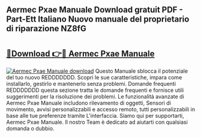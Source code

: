 ## Aermec Pxae Manuale Download gratuit PDF - Part-Ett Italiano Nuovo manuale del proprietario di riparazione NZ8fG

# <h2><a href="http://dfbmbgu.blite.top/?on=Aermec+Pxae+Manuale">🔗Download 👉🔴 Aermec Pxae Manuale</a></h2>

[![Aermec Pxae Manuale download](https://i.imgur.com/lujVjoI.png)](http://dfbmbgu.blite.top/?on=Aermec+Pxae+Manuale)
Questo Manuale sblocca il potenziale del tuo nuovo REDDDDDDD. Scopri le sue caratteristiche, impara come installarlo, gestirlo e mantenerlo senza problemi. Domande frequenti REDDDDDDD questa sezione tratta le domande frequenti e fornisce utili suggerimenti per la risoluzione dei problemi. Le funzionalità avanzate di Aermec Pxae Manuale includono rilevamento di oggetti, Sensori di movimento, avvisi personalizzabili e accesso remoto, tutti personalizzabili in base alle tue preferenze tramite L'interfaccia. Siamo qui per supportarti, Aermec Pxae Manuale. Il nostro Team è dedicato ad aiutarti con qualsiasi domanda o dubbio.
